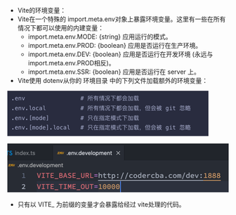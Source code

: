 - Vite的环境变量：
- Vite在一个特殊的 import.meta.env对象上暴露环境变量。这里有一些在所有情况下都可以使用的内建变量：
  - import.meta.env.MODE: {string} 应用运行的模式。
  - import.meta.env.PROD: {boolean} 应用是否运行在生产环境。
  - import.meta.env.DEV: {boolean} 应用是否运行在开发环境 (永远与 import.meta.env.PROD相反)。
  - import.meta.env.SSR: {boolean} 应用是否运行在 server 上。
- Vite使用 dotenv从你的 环境目录 中的下列文件加载额外的环境变量：

![1690568276792](image/11_区分生产环境和开发环境/1690568276792.png)

![1690568283210](image/11_区分生产环境和开发环境/1690568283210.png)

- 只有以 VITE\_ 为前缀的变量才会暴露给经过 vite处理的代码。
